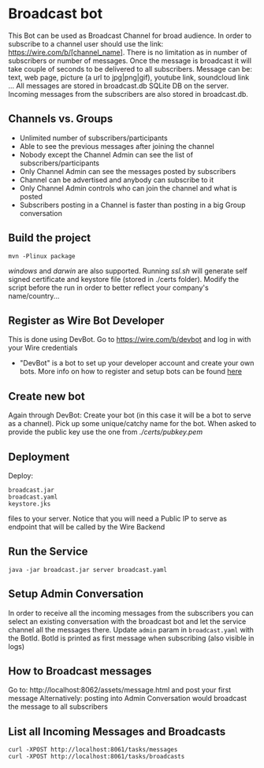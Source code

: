 # Broadcast bot
 This Bot can be used as Broadcast Channel for broad audience. In order to subscribe to a channel user should use the link:
  https://wire.com/b/[channel_name]. There is no limitation as in number of subscribers or number of messages. 
  Once the message is broadcast it will take couple of seconds to be delivered to all subscribers. 
  Message can be: text, web page, picture (a url to jpg|png|gif), youtube link, soundcloud link ... 
  All messages are stored in broadcast.db SQLite DB on the server. Incoming messages from the subscribers are also stored in broadcast.db. 
  
## Channels vs. Groups
 - Unlimited number of subscribers/participants
 - Able to see the previous messages after joining the channel
 - Nobody except the Channel Admin can see the list of subscribers/participants
 - Only Channel Admin can see the messages posted by subscribers
 - Channel can be advertised and anybody can subscribe to it
 - Only Channel Admin controls who can join the channel and what is posted
 - Subscribers posting in a Channel is faster than posting in a big Group conversation

## Build the project
 ```
 mvn -Plinux package
 ```
 
*windows* and *darwin* are also supported. Running *ssl.sh* will generate self signed certificate and keystore file (stored in ./certs folder).
Modify the script before the run in order to better reflect your company's name/country...

## Register as Wire Bot Developer 
This is done using DevBot. Go to https://wire.com/b/devbot and log in with your Wire credentials 
- "DevBot" is a bot to set up your developer account and create your own bots. 
More info on how to register and setup bots can be found [here](https://github.com/wireapp/wire-bot-java)

## Create new bot
Again through DevBot: Create your bot (in this case it will be a bot to serve as a channel). 
Pick up some unique/catchy name for the bot. When asked to provide the public key use the one from *./certs/pubkey.pem*

## Deployment
Deploy:
```
broadcast.jar
broadcast.yaml
keystore.jks
```
files to your server. Notice that you will need a Public IP to serve as endpoint that will be called by the Wire Backend

## Run the Service
```
java -jar broadcast.jar server broadcast.yaml
```

## Setup Admin Conversation
In order to receive all the incoming messages from the subscribers you can select an existing conversation with the broadcast bot
 and let the service channel all the messages there. Update `admin` param in `broadcast.yaml` with the BotId.
BotId is printed as first message when subscribing (also visible in logs)

## How to Broadcast messages
Go to: http://localhost:8062/assets/message.html and post your first message
Alternatively: posting into Admin Conversation would broadcast the message to all subscribers

## List all Incoming Messages and Broadcasts
 ```
 curl -XPOST http://localhost:8061/tasks/messages
 curl -XPOST http://localhost:8061/tasks/broadcasts
 ```